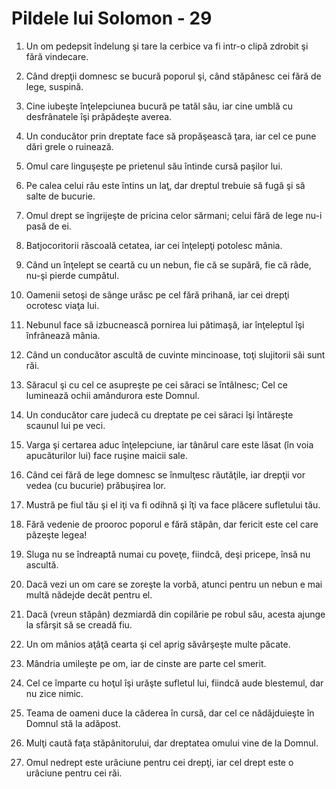 # Pildele lui Solomon - 29

1. Un om pedepsit îndelung şi tare la cerbice va fi intr-o clipă zdrobit şi fără vindecare. 

2. Când drepţii domnesc se bucură poporul şi, când stăpânesc cei fără de lege, suspină. 

3. Cine iubeşte înţelepciunea bucură pe tatăl său, iar cine umblă cu desfrânatele îşi prăpădeşte averea. 

4. Un conducător prin dreptate face să propăşească ţara, iar cel ce pune dări grele o ruinează. 

5. Omul care linguşeşte pe prietenul său întinde cursă paşilor lui.

6. Pe calea celui rău este întins un laţ, dar dreptul trebuie să fugă şi să salte de bucurie. 

7. Omul drept se îngrijeşte de pricina celor sărmani; celui fără de lege nu-i pasă de ei. 

8. Batjocoritorii răscoală cetatea, iar cei înţelepţi potolesc mânia. 

9. Când un înţelept se ceartă cu un nebun, fie că se supără, fie că râde, nu-şi pierde cumpătul. 

10. Oamenii setoşi de sânge urăsc pe cel fără prihană, iar cei drepţi ocrotesc viaţa lui. 

11. Nebunul face să izbucnească pornirea lui pătimaşă, iar înţeleptul îşi înfrânează mânia. 

12. Când un conducător ascultă de cuvinte mincinoase, toţi slujitorii săi sunt răi. 

13. Săracul şi cu cel ce asupreşte pe cei săraci se întâlnesc; Cel ce luminează ochii amândurora este Domnul. 

14. Un conducător care judecă cu dreptate pe cei săraci îşi întăreşte scaunul lui pe veci. 

15. Varga şi certarea aduc înţelepciune, iar tânărul care este lăsat (în voia apucăturilor lui) face ruşine maicii sale. 

16. Când cei fără de lege domnesc se înmulţesc răutăţile, iar drepţii vor vedea (cu bucurie) prăbuşirea lor. 

17. Mustră pe fiul tău şi el iţi va fi odihnă şi îţi va face plăcere sufletului tău. 

18. Fără vedenie de prooroc poporul e fără stăpân, dar fericit este cel care păzeşte legea! 

19. Sluga nu se îndreaptă numai cu poveţe, fiindcă, deşi pricepe, însă nu ascultă. 

20. Dacă vezi un om care se zoreşte la vorbă, atunci pentru un nebun e mai multă nădejde decât pentru el. 

21. Dacă (vreun stăpân) dezmiardă din copilărie pe robul său, acesta ajunge la sfârşit să se creadă fiu. 

22. Un om mânios aţâţă cearta şi cel aprig săvârşeşte multe păcate. 

23. Mândria umileşte pe om, iar de cinste are parte cel smerit. 

24. Cel ce împarte cu hoţul îşi urăşte sufletul lui, fiindcă aude blestemul, dar nu zice nimic. 

25. Teama de oameni duce la căderea în cursă, dar cel ce nădăjduieşte în Domnul stă la adăpost. 

26. Mulţi caută faţa stăpânitorului, dar dreptatea omului vine de la Domnul. 

27. Omul nedrept este urâciune pentru cei drepţi, iar cel drept este o urâciune pentru cei răi. 

